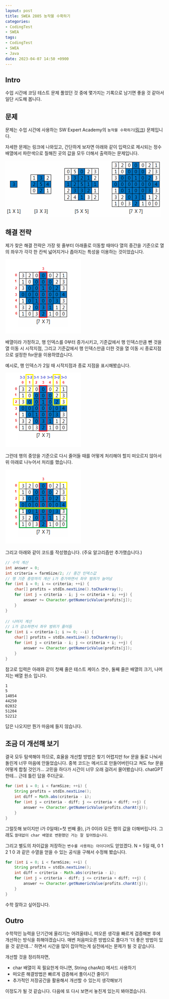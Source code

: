 ```yaml
---
layout: post
title: SWEA 2805 농작물 수확하기
categories:
- CodingTest
- SWEA
tags:
- CodingTest
- SWEA
- Java
date: 2023-04-07 14:50 +0900
---
```

## Intro
수업 시간에 코딩 테스트 문제 풀었던 것 중에 몇가지는 기록으로 남기면 좋을 것 같아서 일단 시도해 봅니다.

## 문제
문제는 수업 시간에 사용하는 SW Expert Academy의 `농작물 수확하기`([링크](https://swexpertacademy.com/main/code/problem/problemDetail.do?contestProbId=AV7GLXqKAWYDFAXB)) 문제입니다.

자세한 문제는 링크에 나와있고, 간단하게 보자면 아래와 같이 입력으로 제시되는 정수 배열에서 파란색으로 칠해진 곳의 값을 모두 더해서 출력하는 문제입니다.

![SWEA 2805](/assets/img/2023-04-07-coding-test-swea-2805/2023-04-07-farm-array.png)

## 해결 전략

제가 찾은 해결 전략은 가장 윗 줄부터 아래줄로 이동할 때마다 열의 중간을 기준으로 열의 좌우가 각각 한 칸씩 넓어지거나 좁아지는 특성을 이용하는 것이었습니다.

![SWEA 2805](/assets/img/2023-04-07-coding-test-swea-2805/2023-04-07-solving-strategy.png)

배열이라 가정하고, 행 인덱스를 0부터 증가시키고, 기준값에서 행 인덱스만큼 뺀 것을 열 이동 시 시작지점, 그리고 기준값에서 행 인덱스만큼 더한 것을 열 이동 시 종료지점으로 설정한 for문을 이용하였습니다.

예시로, 행 인덱스가 2일 때 시작지점과 종료 지점을 표시해봤습니다.

![SWEA 2805](/assets/img/2023-04-07-coding-test-swea-2805/2023-04-07-solving-strategy-example.png)

그런데 행의 중앙을 기준으로 다시 줄어들 때를 어떻게 처리해야 할지 떠오르지 않아서 위 아래로 나누어서 처리를 했습니다.

![SWEA 2805](/assets/img/2023-04-07-coding-test-swea-2805/2023-04-07-solving-strategy-divide.png)

그리고 아래와 같이 코드를 작성했습니다. (주요 알고리즘만 추가했습니다.)
```java
// 수익 계산
int answer = 0;
int criteria = farmSize/2; // 중간 인덱스값
// 행 기준 중앙까지 계산 i가 증가하면서 좌우 범위가 늘어남
for (int i = 0; i <= criteria; ++i) {
	char[] profits = stdIn.nextLine().toCharArray();
	for (int j = criteria - i; j <= criteria + i; ++j) {
		answer += Character.getNumericValue(profits[j]);
	}
}

// 나머지 계산
// i가 감소하면서 좌우 범위가 줄어듬
for (int i = criteria-1; i >= 0; --i) {
	char[] profits = stdIn.nextLine().toCharArray();
	for (int j = criteria - i; j <= criteria + i; ++j) {
		answer += Character.getNumericValue(profits[j]);
	}
}
```
참고로 입력은 아래와 같이 첫째 줄은 테스트 케이스 갯수, 둘째 줄은 배열의 크기, 나머지는 배열 원소 입니다.
```
1
5
14054
44250
02032
51204
52212
```
답은 나오지만 뭔가 마음에 들지 않습니다.

## 조금 더 개선해 보기

결국 모두 탐색해야 하므로, 효율을 개선할 방법은 찾기 어렵지만 for 문을 둘로 나눠서 돌린게 너무 마음에 안들었습니다. 중복 코드는 메서드로 만들어버린다고 쳐도 for 문을 어떻게 합칠 것인가... 고민을 하다가 시간이 너무 오래 걸려서 물어봤습니다. chatGPT한테... 근데 틀린 답을 주더군요.

```java
for (int i = 0; i < farmSize; ++i) {
    String profits = stdIn.nextLine();
    int diff = Math.abs(criteria - i);
    for (int j = criteria - diff; j <= criteria + diff; ++j) {
        answer += Character.getNumericValue(profits.charAt(j));
    }
}
```
그럴듯해 보이지만 i가 0일때(=첫 번째 줄), j가 0이라 모든 행의 값을 더해버립니다. 그래도 `쓸데없이 char 배열로 변환했던 거는 잘 짚어줬습니다`.

그리고 별도의 차이값을 저장하는 `변수를 사용하는 아이디어`도 얻었겠다. N = 5일 때, 0 1 2 1 0 과 같은 수열을 얻을 수 있는 공식을 구해서 수정해 봤습니다.

```java
for (int i = 0; i < farmSize; ++i) {
    String profits = stdIn.nextLine();
    int diff = criteria - Math.abs(criteria - i);
    for (int j = criteria - diff; j <= criteria + diff; ++j) {
        answer += Character.getNumericValue(profits.charAt(j));
    }
}
```
수학 잘하고 싶어집니다.

## Outro

수학적인 능력을 단기간에 올리기는 어려울테니, 떠오른 생각을 빠르게 검증해본 후에 개선하는 방식을 취해야겠습니다. 매번 처음떠오른 방법으로 풀다가 '더 좋은 방법이 있을 것 같은데...' 하면서 시간을 많이 잡아먹는게 실전에서는 문제가 될 것 같습니다.

개선할 것을 정리하자면,
- char 배열이 꼭 필요한게 아니면, String charAt() 메서드 사용하기
- 떠오른 해결방법은 빠르게 검증해서 풀이시간 줄이기
- 추가적인 저장공간을 활용해서 개선할 수 있는지 생각해보기

이정도가 될 것 같습니다. 다음에 또 다시 보면서 놓친게 있는지 봐야겠습니다.
